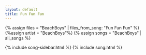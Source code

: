 ```yaml
---
layout: default
title: Fun Fun Fun
---
```


{% assign files = "BeachBoys" | files_from_song: "Fun Fun Fun" %}
{%assign artist = "BeachBoys"%}
{% assign songs = "BeachBoys" | all_songs %}

{% include song-sidebar.html %}
{% include song.html %}
